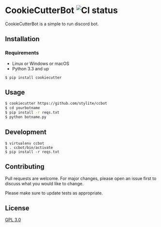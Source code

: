 # CookieCutterBot ![CI status](https://img.shields.io/badge/build-passing-brightgreen.svg?longCache=true&style=for-the-badge)

CookieCutterBot is a simple to run discord bot.

## Installation

### Requirements
* Linux or Windows or macOS
* Python 3.3 and up

```
$ pip install cookiecutter
```

## Usage

```bash
$ cookiecutter https://github.com/stylite/ccbot
$ cd yourbotname
$ pip install -r reqs.txt
$ python botname.py
```

## Development
```
$ virtualenv ccbot
$ . ccbot/bin/activate
$ pip install -r reqs.txt
```

## Contributing
Pull requests are welcome. For major changes, please open an issue first to discuss what you would like to change.

Please make sure to update tests as appropriate.

## License
[GPL 3.0](https://choosealicense.com/licenses/gpl-3.0/)